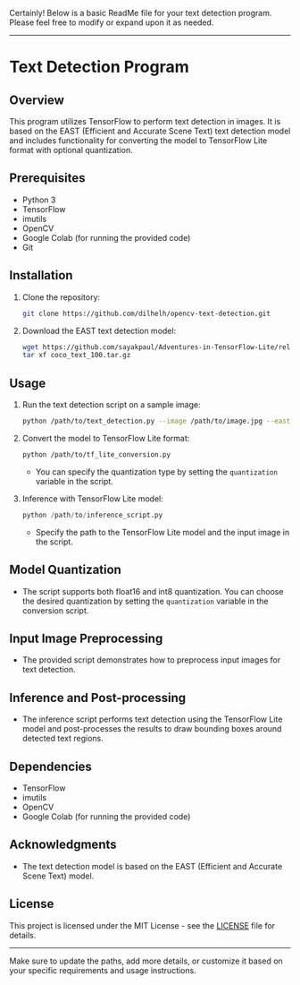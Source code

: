 Certainly! Below is a basic ReadMe file for your text detection program. Please feel free to modify or expand upon it as needed.

---

# Text Detection Program

## Overview

This program utilizes TensorFlow to perform text detection in images. It is based on the EAST (Efficient and Accurate Scene Text) text detection model and includes functionality for converting the model to TensorFlow Lite format with optional quantization.

## Prerequisites

- Python 3
- TensorFlow
- imutils
- OpenCV
- Google Colab (for running the provided code)
- Git

## Installation

1. Clone the repository:

   ```bash
   git clone https://github.com/dilhelh/opencv-text-detection.git
   ```

2. Download the EAST text detection model:

   ```bash
   wget https://github.com/sayakpaul/Adventures-in-TensorFlow-Lite/releases/download/v0.11.0/coco_text_100.tar.gz
   tar xf coco_text_100.tar.gz
   ```

## Usage

1. Run the text detection script on a sample image:

   ```bash
   python /path/to/text_detection.py --image /path/to/image.jpg --east /path/to/frozen_east_text_detection.pb
   ```

2. Convert the model to TensorFlow Lite format:

   ```bash
   python /path/to/tf_lite_conversion.py
   ```

   - You can specify the quantization type by setting the `quantization` variable in the script.

3. Inference with TensorFlow Lite model:

   ```python
   python /path/to/inference_script.py
   ```

   - Specify the path to the TensorFlow Lite model and the input image in the script.

## Model Quantization

- The script supports both float16 and int8 quantization. You can choose the desired quantization by setting the `quantization` variable in the conversion script.

## Input Image Preprocessing

- The provided script demonstrates how to preprocess input images for text detection.

## Inference and Post-processing

- The inference script performs text detection using the TensorFlow Lite model and post-processes the results to draw bounding boxes around detected text regions.

## Dependencies

- TensorFlow
- imutils
- OpenCV
- Google Colab (for running the provided code)

## Acknowledgments

- The text detection model is based on the EAST (Efficient and Accurate Scene Text) model.

## License

This project is licensed under the MIT License - see the [LICENSE](LICENSE) file for details.

---

Make sure to update the paths, add more details, or customize it based on your specific requirements and usage instructions.
